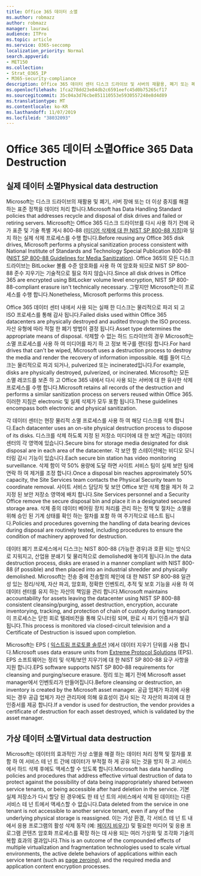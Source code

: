 ```yaml
---
title: Office 365 데이터 소멸
ms.author: robmazz
author: robmazz
manager: laurawi
audience: ITPro
ms.topic: article
ms.service: O365-seccomp
localization_priority: Normal
search.appverid:
- MET150
ms.collection:
- Strat_O365_IP
- M365-security-compliance
description: Office 365 데이터 센터 디스크 드라이브 및 서버의 재활용, 폐기 또는 폐기에 대 한 Microsoft 정책 개요
ms.openlocfilehash: 1fca278dd23e84db2c6591eefc45d0b75265cf17
ms.sourcegitcommit: 35c04a3d76cbe851110553e5930557248e8d4d89
ms.translationtype: MT
ms.contentlocale: ko-KR
ms.lasthandoff: 11/07/2019
ms.locfileid: "38032093"
---
```

# <a name="office-365-data-destruction"></a><span data-ttu-id="a4a9f-103">Office 365 데이터 소멸</span><span class="sxs-lookup"><span data-stu-id="a4a9f-103">Office 365 Data Destruction</span></span>

## <a name="physical-data-destruction"></a><span data-ttu-id="a4a9f-104">실제 데이터 소멸</span><span class="sxs-lookup"><span data-stu-id="a4a9f-104">Physical data destruction</span></span>

<span data-ttu-id="a4a9f-105">Microsoft는 디스크 드라이브의 재활용 및 폐기, 서버 장애 또는 더 이상 중지를 해결 하는 표준 정책을 데이터 처리 합니다.</span><span class="sxs-lookup"><span data-stu-id="a4a9f-105">Microsoft has Data Handling Standard policies that addresses recycle and disposal of disk drives and failed or retiring servers.</span></span> <span data-ttu-id="a4a9f-106">Microsoft는 Office 365 디스크 드라이브를 다시 사용 하기 전에 국가 표준 및 기술 특별 게시 800-88 ([미디어 삭제에 대 한 NIST SP 800-88 지침](https://nvlpubs.nist.gov/nistpubs/SpecialPublications/NIST.SP.800-88r1.pdf))와 일치 하는 실제 삭제 프로세스를 수행 합니다.</span><span class="sxs-lookup"><span data-stu-id="a4a9f-106">Before reusing any Office 365 disk drives, Microsoft performs a physical sanitization process consistent with National Institute of Standards and Technology Special Publication 800-88 ([NIST SP 800-88 Guidelines for Media Sanitization](https://nvlpubs.nist.gov/nistpubs/SpecialPublications/NIST.SP.800-88r1.pdf)).</span></span> <span data-ttu-id="a4a9f-107">Office 365의 모든 디스크 드라이브는 BitLocker 볼륨 수준 암호화를 사용 하 여 암호화 되므로 NIST SP 800-88 준수 지우기는 기술적으로 필요 하지 않습니다.</span><span class="sxs-lookup"><span data-stu-id="a4a9f-107">Since all disk drives in Office 365 are encrypted using BitLocker volume level encryption, NIST SP 800-88-compliant erasure isn't technically necessary.</span></span> <span data-ttu-id="a4a9f-108">그렇지만 Microsoft는이 프로세스를 수행 합니다.</span><span class="sxs-lookup"><span data-stu-id="a4a9f-108">Nonetheless, Microsoft performs this process.</span></span>

<span data-ttu-id="a4a9f-109">Office 365 데이터 센터 내에서 사용 되는 실패 한 디스크는 물리적으로 파괴 되 고 ISO 프로세스를 통해 감사 됩니다.</span><span class="sxs-lookup"><span data-stu-id="a4a9f-109">Failed disks used within Office 365 datacenters are physically destroyed and audited through the ISO process.</span></span> <span data-ttu-id="a4a9f-110">자산 유형에 따라 적절 한 폐기 방법이 결정 됩니다.</span><span class="sxs-lookup"><span data-stu-id="a4a9f-110">Asset type determines the appropriate means of disposal.</span></span> <span data-ttu-id="a4a9f-111">삭제할 수 없는 하드 드라이브의 경우 Microsoft는 소멸 프로세스를 사용 하 여 미디어를 파기 하 고 정보 복구를 렌더링 합니다.</span><span class="sxs-lookup"><span data-stu-id="a4a9f-111">For hard drives that can't be wiped, Microsoft uses a destruction process to destroy the media and render the recovery of information impossible.</span></span> <span data-ttu-id="a4a9f-112">예를 들어 디스크는 물리적으로 파괴 되거나, pulverized 또는 incinerated입니다.</span><span class="sxs-lookup"><span data-stu-id="a4a9f-112">For example, disks are physically destroyed, pulverized, or incinerated.</span></span> <span data-ttu-id="a4a9f-113">Microsoft는 모든 소멸 레코드를 보존 하 고 Office 365 내에서 다시 사용 되는 서버에 대 한 유사한 삭제 프로세스를 수행 합니다.</span><span class="sxs-lookup"><span data-stu-id="a4a9f-113">Microsoft retains all records of the destruction and performs a similar sanitization process on servers reused within Office 365.</span></span> <span data-ttu-id="a4a9f-114">이러한 지침은 electronic 및 실제 삭제가 모두 포함 됩니다.</span><span class="sxs-lookup"><span data-stu-id="a4a9f-114">These guidelines encompass both electronic and physical sanitization.</span></span>

<span data-ttu-id="a4a9f-115">각 데이터 센터는 현장 물리적 소멸 프로세스를 사용 하 여 해당 디스크를 삭제 합니다.</span><span class="sxs-lookup"><span data-stu-id="a4a9f-115">Each datacenter uses an on-site physical destruction process to dispose of its disks.</span></span> <span data-ttu-id="a4a9f-116">디스크를 삭제 하도록 지정 된 저장소 미디어에 대 한 보안 계급는 데이터 센터의 각 영역에 있습니다.</span><span class="sxs-lookup"><span data-stu-id="a4a9f-116">Secure bins for storage media designated for disk disposal are in each area of the datacenter.</span></span> <span data-ttu-id="a4a9f-117">각 보안 함 스테이션에는 비디오 모니터링 감시 기능이 있습니다.</span><span class="sxs-lookup"><span data-stu-id="a4a9f-117">Each secure bin station has video monitoring surveillance.</span></span> <span data-ttu-id="a4a9f-118">삭제 함이 약 50% 용량에 도달 하면 사이트 서비스 팀이 실제 보안 팀에 연락 하 여 제거를 조정 합니다.</span><span class="sxs-lookup"><span data-stu-id="a4a9f-118">Once a disposal bin reaches approximately 50% capacity, the Site Services team contacts the Physical Security team to coordinate removal.</span></span> <span data-ttu-id="a4a9f-119">사이트 서비스 담당자 및 보안 Office 보안 삭제 함을 제거 하 고 지정 된 보안 저장소 영역에 배치 합니다.</span><span class="sxs-lookup"><span data-stu-id="a4a9f-119">Site Services personnel and a Security Office remove the secure disposal bin and place it in a designated secured storage area.</span></span> <span data-ttu-id="a4a9f-120">삭제 중의 데이터 베어링 장치 처리를 관리 하는 정책 및 절차는 소멸을 위해 승인 된 기계 상태를 확인 하는 절차를 포함 하 여 주기적으로 테스트 됩니다.</span><span class="sxs-lookup"><span data-stu-id="a4a9f-120">Policies and procedures governing the handling of data bearing devices during disposal are routinely tested, including procedures to ensure the condition of machinery approved for destruction.</span></span>

<span data-ttu-id="a4a9f-121">데이터 폐기 프로세스에서 디스크는 NIST 800-88 (가능한 경우)과 호환 되는 방식으로 지워지고, 산업용 분쇄기 및 물리적으로 demolished에 놓이게 됩니다.</span><span class="sxs-lookup"><span data-stu-id="a4a9f-121">In the data destruction process, disks are erased in a manner compliant with NIST 800-88 (if possible) and then placed into an industrial shredder and physically demolished.</span></span> <span data-ttu-id="a4a9f-122">Microsoft는 전송 중에 전송할의 체인에 대 한 NIST SP 800-88 일관성 있는 정리/삭제, 자산 파괴, 암호화, 정확한 인벤토리, 추적 및 보호 기능을 사용 하 여 데이터 센터를 유지 하는 자산의 책임을 관리 합니다.</span><span class="sxs-lookup"><span data-stu-id="a4a9f-122">Microsoft maintains accountability for assets leaving the datacenter using NIST SP 800-88 consistent cleansing/purging, asset destruction, encryption, accurate inventorying, tracking, and protection of chain of custody during transport.</span></span> <span data-ttu-id="a4a9f-123">이 프로세스는 닫힌 회로 텔레비전을 통해 모니터링 되며, 완료 시 파기 인증서가 발급 됩니다.</span><span class="sxs-lookup"><span data-stu-id="a4a9f-123">This process is monitored via closed-circuit television and a Certificate of Destruction is issued upon completion.</span></span>

<span data-ttu-id="a4a9f-124">Microsoft는 EPS ( [익스트림 프로토콜 솔루션](https://www.enterprisedataerasure.com/) )에서 데이터 지우기 단위를 사용 합니다.</span><span class="sxs-lookup"><span data-stu-id="a4a9f-124">Microsoft uses data erasure units from [Extreme Protocol Solutions](https://www.enterprisedataerasure.com/) (EPS).</span></span> <span data-ttu-id="a4a9f-125">EPS 소프트웨어는 정리 및 삭제/보안 지우기에 대 한 NIST SP 800-88 요구 사항을 지원 합니다.</span><span class="sxs-lookup"><span data-stu-id="a4a9f-125">EPS software supports NIST SP 800-88 requirements for cleansing and purging/secure erasure.</span></span> <span data-ttu-id="a4a9f-126">정리 또는 폐기 전에 Microsoft asset manager에서 인벤토리가 만들어집니다.</span><span class="sxs-lookup"><span data-stu-id="a4a9f-126">Before cleansing or destruction, an inventory is created by the Microsoft asset manager.</span></span> <span data-ttu-id="a4a9f-127">공급 업체가 파괴에 사용 되는 경우 공급 업체가 자산 관리자에 의해 유효성이 검사 되는 각 자산의 파괴에 대 한 인증서를 제공 합니다.</span><span class="sxs-lookup"><span data-stu-id="a4a9f-127">If a vendor is used for destruction, the vendor provides a certificate of destruction for each asset destroyed, which is validated by the asset manager.</span></span>

## <a name="virtual-data-destruction"></a><span data-ttu-id="a4a9f-128">가상 데이터 소멸</span><span class="sxs-lookup"><span data-stu-id="a4a9f-128">Virtual data destruction</span></span>

<span data-ttu-id="a4a9f-129">Microsoft는 데이터의 효과적인 가상 소멸을 해결 하는 데이터 처리 정책 및 절차를 포함 하 여 서비스 테 넌 트 간에 데이터가 부적절 하 게 공유 되는 것을 방지 하 고 서비스에서 하드 삭제 후에도 액세스할 수 있도록 합니다.</span><span class="sxs-lookup"><span data-stu-id="a4a9f-129">Microsoft has data handling policies and procedures that address effective virtual destruction of data to protect against the possibility of data being inappropriately shared between service tenants, or being accessible after hard deletion in the service.</span></span> <span data-ttu-id="a4a9f-130">기본 실제 저장소가 다시 할당 된 경우에도 한 테 넌 트의 서비스에서 삭제 된 데이터는 다른 서비스 테 넌 트에서 액세스할 수 없습니다.</span><span class="sxs-lookup"><span data-stu-id="a4a9f-130">Data deleted from the service in one tenant is not accessible to another service tenant, even if any of the underlying physical storage is reassigned.</span></span> <span data-ttu-id="a4a9f-131">이는 가상 환경, 각 서비스 테 넌 트 내에서 응용 프로그램의 활성 삭제 동작 (예: [페이지 비우기](https://docs.microsoft.com/office365/securitycompliance/office-365-exchange-online-data-deletion#page-zeroing)) 및 필요한 미디어 및 응용 프로그램 콘텐츠 암호화 프로세스를 확장 하는 데 사용 되는 여러 가상화 및 조각화 기술의 복합 효과의 결과입니다.</span><span class="sxs-lookup"><span data-stu-id="a4a9f-131">This is an outcome of the compounded effects of multiple virtualization and fragmentation technologies used to scale virtual environments, the active delete behaviors of applications within each service tenant (such as [page zeroing](https://docs.microsoft.com/office365/securitycompliance/office-365-exchange-online-data-deletion#page-zeroing)), and the required media and application content encryption processes.</span></span>